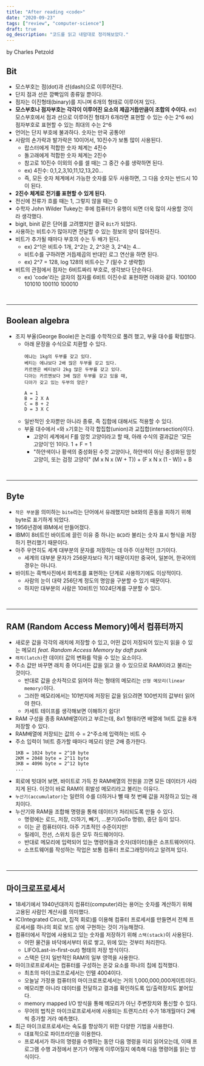 ```yaml
---
title: "After reading <code>"
date: "2020-09-23"
tags: ["review", "computer-science"]
draft: true
og_description: "코드를 읽고 내맘대로 정리해보았다."
---
```


by Charles Petzold

## Bit

- 모스부호는 점(dot)과 선(dash)으로 이루어진다.
- 단지 점과 선은 깜빡임의 종류일 뿐이다.
- 점자는 이진형태(binary)를 지니며 6개의 형태로 이루어져 있다.
- **모스부호나 점자부호는 각각이 이루어진 요소의 제곱거듭만큼이 조합의 수이다.**
  ex) 모스부호에서 점과 선으로 이루어진 형태가 6개라면 표현할 수 있는 수는 2^6
  ex) 점자부호로 표현할 수 있는 최대의 수는 2^6
- 언어는 단지 부호에 불과하다. 숫자는 만국 공통어!
- 사람의 손가락과 발가락은 10이어서, 10진수가 보통 많이 사용된다.
   - 랍스터에게 적합한 숫자 체계는 4진수
   - 돌고래에게 적합한 숫자 체계는 2진수
   - 참고로 10진수 이외의 수를 셀 때는 그 중간 수를 생략하면 된다.
   - ex) 4진수: 0,1,2,3,10,11,12,13,20...
   - 즉, 모든 숫자 체계에서 가능한 숫자를 모두 사용하면, 그 다음 숫자는 반드시 10이 된다.
- **2진수 체계로 전기를 표현할 수 있게 된다.**
- 전신에 전류가 흐를 때는 1, 그렇지 않을 때는 0
- 수학자 John Wilder Tukey는 후에 컴퓨터가 유행이 되면 더욱 많이 사용할 것이라 생각했다.
- bigit, binit 같은 단어를 고려했지만 결국 `Bit`가 되었다.
- 사용하는 비트수가 많아지면 전달할 수 있는 정보의 양이 많아진다.
- 비트가 추가될 때마다 부호의 수는 두 배가 된다.
  - ex) 2^1은 비트수 1개, 2^2는 2, 2^3은 3, 2^4는 4...
  - 비트수를 구하려면 거듭제곱의 반대인 로그 연산을 하면 된다.
  - ex) 2^7 = 128, log 128의 비트수는 7 (밑수 2 생략함)
- 비트의 관점에서 점자는 6비트짜리 부호로, 생각보다 단순하다.
  - ex) 'code'라는 글자의 점자를 6비트 이진수로 표현하면 아래와 같다.
    100100 101010 100110 100010

<br />
<hr />

## Boolean algebra
- 조지 부울(George Boole)은 논리를 수학적으로 풀려 했고, 부울 대수를 확립했다.
  - 아래 문장을 수식으로 치환할 수 있다.
    ```text
    에냐는 1kg의 두부를 갖고 있다.
    베티는 에냐보다 2배 많은 두부를 갖고 있다.
    카르멘은 베티보다 2kg 많은 두부를 갖고 있다.
    디아는 카르멘보다 3배 많은 두부를 갖고 있을 때,
    디아가 갖고 있는 두부의 양은?

    A = 1
    B = 2 X A
    C = B + 2
    D = 3 X C
    ```
  - 일반적인 숫자뿐만 아니라 종류, 즉 집합에 대해서도 적용할 수 있다.
  - 부울 대수에서 `+`와 `x`기호는 각각 합집합(union)과 교집합(intersection)이다.
    - 고양이 세계에서 F를 암컷 고양이라고 할 때, 아래 수식의 결과값은 '모든 고양이'인 1이다.
      1 + F = 1
    - "하얀색이나 황색의 중성화된 수컷 고양이나, 하얀색이 아닌 중성화된 암컷 고양이, 또는 검정 고양이"
      (M x N x (W + T)) + (F x N x (1 - W)) + B

<br />
<hr />

## Byte
- `작은 부분`을 의미하는 `bite`라는 단어에서 유래했지만 bit와의 혼동을 피하기 위해 byte로 표기하게 되었다.
- 1956년경에 IBM에서 만들어졌다.
- IBM이 8비트인 바이트에 끌린 이유 중 하나는 `BCD`라 불리는 숫자 표시 형식을 저장하기 편리했기 때문이다.
- 아주 우연히도 세계 대부분의 문자를 저장하는 데 아주 이상적인 크기이다.
  - 세계의 대부분 문자가 256문자보다 적기 때문이지만 중국어, 일본어, 한국어의 경우는 아니다.
- 바이트는 흑백사진에서 회색조를 표현하는 단계로 사용하기에도 이상적이다.
  - 사람의 눈이 대략 256단계 정도의 명암을 구분할 수 있기 때문이다.
  - 하지만 대부분의 사람은 10비트인 1024단계를 구분할 수 있다.


<br />
<hr />

## RAM (Random Access Memory)에서 컴퓨터까지
- 새로운 값을 각각의 래치에 저장할 수 있고, 어떤 값이 저장되어 있는지 읽을 수 있는 메모리
  _feat. Random Access Memory by daft punk_
- `래치(latch)`란 데이터 값의 변화를 막을 수 있는 요소이다.
- 주소 값만 바꾸면 래치 중 어디서든 값을 읽고 쓸 수 있으므로 RAM이라고 불리는 것이다.
  - 반대로 값을 순차적으로 읽어야 하는 형태의 메모리는 `선형 메모리(linear memory)`이다.
  - 그러한 메모리에서는 101번지에 저장된 값을 읽으려면 100번지의 값부터 읽어야 한다.
  - 카세트 테이프를 생각해보면 이해하기 쉽다!
- RAM 구성을 종종 RAM배열이라고 부르는데, 8x1 형태라면 배열에 1비트 값을 8개 저장할 수 있다.
- RAM배열에 저장되는 값의 수 = 2^주소에 입력하는 비트 수
- 주소 입력이 1비트 증가할 때마다 메모리 양은 2배 증가한다.
  ```text
  1KB = 1024 byte = 2^10 byte
  2KM = 2048 byte = 2^11 byte
  3KB = 4096 byte = 2^12 byte
  ...
  ```
- 회로에 빗대어 보면, 바이트로 가득 찬 RAM배열의 전원을 끄면 모든 데이터가 사라지게 된다. 이것이 바로 RAM이 휘발성 메모리라고 불리는 이유다.
- `누산기(accumulator)`는 일련의 수를 더하거나 뺄 때 첫 번째 값을 저장하고 있는 래치이다.
- 누산기와 RAM을 조합해 명령을 통해 데이터가 처리되도록 만들 수 있다.
  - 명령에는 로드, 저장, 더하기, 빼기, ...분기(GoTo 명령), 중단 등이 있다.
  - 이는 곧 컴퓨터이다. 아주 기초적인 수준이지만!
  - 릴레이, 전선, 스위치 등은 모두 하드웨어이다.
  - 반대로 메모리에 입력되어 있는 명령어들과 숫자(데이터)들은 소프트웨어이다.
  - 소프트웨어를 작성하는 작업은 보통 컴퓨터 프로그래밍이라고 알려져 있다.


<br />
<hr />

## 마이크로프로세서
- 18세기에서 1940년대까지 컴퓨터(computer)라는 용어는 숫자를 계산하기 위해 고용된 사람인 계산사를 의미했다.
- IC(Integrated Circuit, 집적 회로)를 이용해 컴퓨터 프로세서를 만들면서 전체 프로세서를 하나의 회로 보드 상에 구현하는 것이 가능해졌다.
- 컴퓨터에서 작업에 사용되고 있는 숫자를 저장하기 위해 `스택(stack)`이 사용된다.
  - 어떤 물건을 바닥에서부터 위로 쌓고, 위에 있는 것부터 처리한다.
  - LIFO(Last-in-first-out) 형태의 저장 방식이다.
  - 스택은 단지 일반적인 RAM의 일부 영역을 사용한다.
- 마이크로프로세서는 컴퓨터를 구성하는 온갖 요소를 하나의 칩에 집적했다.
  - 최초의 마이크로프로세서는 인텔 4004이다.
  - 오늘날 가정용 컴퓨터의 마이크로프로세서는 거의 1,000,000,000게이트이다.
  - 메모리뿐 아니라 데이터를 전달하고 결과를 확인하도록 입/출력장치도 붙어있다.
  - memory mapped I/O 방식을 통해 메모리가 아닌 주변장치와 통신할 수 있다.
  - 무어의 법칙은 마이크로프로세서에 사용되는 트랜지스터 수가 18개월마다 2배씩 증가할 거라 예측했다.
- 최근 마이크로프로세서는 속도를 향상하기 위한 다양한 기법을 사용한다.
  - 대표적으로 파이프라인을 이용한다.
  - 프로세서가 하나의 명령을 수행하는 동안 다음 명령을 미리 읽어오는데, 이때 프로그램 수행 과정에서 분기가 어떻게 이루어질지 예측해 다음 명령어를 읽는 방식이다.
